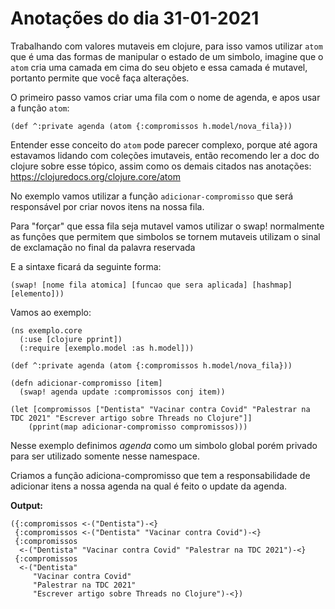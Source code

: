 # Anotações do dia 31-01-2021

Trabalhando com valores mutaveis em clojure, para isso vamos utilizar ````atom```` que é uma das formas de manipular o estado de um simbolo, imagine que o ````atom```` cria uma camada em cima do seu objeto e essa camada é mutavel, portanto permite que você faça alterações.

O primeiro passo vamos criar uma fila com o nome de agenda, e apos usar a função ````atom````:

```
(def ^:private agenda (atom {:compromissos h.model/nova_fila}))
```

Entender esse conceito do ````atom```` pode parecer complexo, porque até agora estavamos lidando com coleções imutaveis, então recomendo ler a doc do clojure sobre esse tópico, assim como os demais citados nas anotações: 
https://clojuredocs.org/clojure.core/atom

No exemplo vamos utilizar a função ````adicionar-compromisso```` que será responsável por criar novos itens na nossa fila.

Para "forçar" que essa fila seja mutavel vamos utilizar o swap! normalmente as funções que permitem que simbolos se tornem mutaveis utilizam o sinal de exclamação no final da palavra reservada

E a sintaxe ficará da seguinte forma: 

```(swap! [nome fila atomica] [funcao que sera aplicada] [hashmap] [elemento]))```

Vamos ao exemplo: 

```
(ns exemplo.core
  (:use [clojure pprint])
  (:require [exemplo.model :as h.model]))

(def ^:private agenda (atom {:compromissos h.model/nova_fila}))

(defn adicionar-compromisso [item]
  (swap! agenda update :compromissos conj item))

(let [compromissos ["Dentista" "Vacinar contra Covid" "Palestrar na TDC 2021" "Escrever artigo sobre Threads no Clojure"]]
    (pprint(map adicionar-compromisso compromissos)))

```
Nesse exemplo definimos *agenda* como um simbolo global porém privado para ser utilizado somente nesse namespace.

Criamos a função adiciona-compromisso que tem a responsabilidade de adicionar itens a nossa agenda na qual é feito o update da agenda. 

**Output:**
```
({:compromissos <-("Dentista")-<}
 {:compromissos <-("Dentista" "Vacinar contra Covid")-<}
 {:compromissos
  <-("Dentista" "Vacinar contra Covid" "Palestrar na TDC 2021")-<}
 {:compromissos
  <-("Dentista"
     "Vacinar contra Covid"
     "Palestrar na TDC 2021"
     "Escrever artigo sobre Threads no Clojure")-<})
```